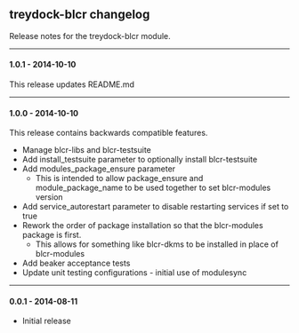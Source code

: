 ## treydock-blcr changelog

Release notes for the treydock-blcr module.

------------------------------------------

#### 1.0.1 - 2014-10-10

This release updates README.md

------------------------------------------

#### 1.0.0 - 2014-10-10

This release contains backwards compatible features.

* Manage blcr-libs and blcr-testsuite
* Add install_testsuite parameter to optionally install blcr-testsuite
* Add modules\_package\_ensure parameter
  * This is intended to allow package_ensure and module\_package\_name to be used together to set blcr-modules version
* Add service_autorestart parameter to disable restarting services if set to true
* Rework the order of package installation so that the blcr-modules package is first.
  * This allows for something like blcr-dkms to be installed in place of blcr-modules
* Add beaker acceptance tests
* Update unit testing configurations - initial use of modulesync

------------------------------------------

#### 0.0.1 - 2014-08-11

* Initial release
